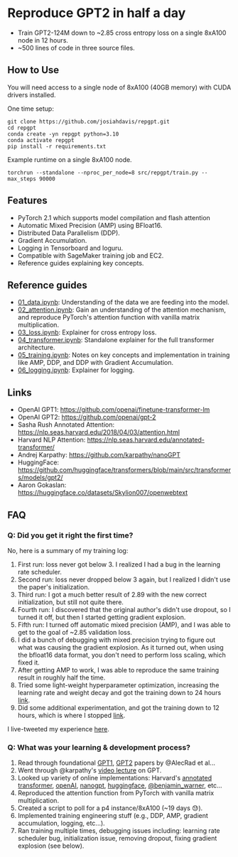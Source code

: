 # Reproduce GPT2 in half a day

* Train GPT2-124M down to ~2.85 cross entropy loss on a single 8xA100 node in 12 hours.
* ~500 lines of code in three source files.

## How to Use

You will need access to a single node of 8xA100 (40GB memory) with CUDA drivers installed.

One time setup:

```
git clone https://github.com/josiahdavis/repgpt.git
cd repgpt
conda create -yn repgpt python=3.10
conda activate repgpt
pip install -r requirements.txt
```

Example runtime on a single 8xA100 node.
```
torchrun --standalone --nproc_per_node=8 src/repgpt/train.py --max_steps 90000
```

## Features

* PyTorch 2.1 which supports model compilation and flash attention
* Automatic Mixed Precision (AMP) using BFloat16.
* Distributed Data Parallelism (DDP).
* Gradient Accumulation.
* Logging in Tensorboard and loguru.
* Compatible with SageMaker training job and EC2.
* Reference guides explaining key concepts.

## Reference guides

* [01_data.ipynb](https://github.com/josiahdavis/repgpt/blob/main/notebooks/01_data.ipynb): Understanding of the data we are feeding into the model.
* [02_attention.ipynb](https://github.com/josiahdavis/repgpt/blob/main/notebooks/02_attention.ipynb): Gain an understanding of the attention mechanism, and reproduce PyTorch's attention function with vanilla matrix multiplication.
* [03_loss.ipynb](https://github.com/josiahdavis/repgpt/blob/main/notebooks/03_loss.ipynb): Explainer for cross entropy loss.
* [04_transformer.ipynb](https://github.com/josiahdavis/repgpt/blob/main/notebooks/04_transformer.ipynb): Standalone explainer for the full transformer architecture.
* [05_training.ipynb](https://github.com/josiahdavis/repgpt/blob/main/notebooks/05_training.ipynb): Notes on key concepts and implementation in training like AMP, DDP, and DDP with Gradient Accumulation.
* [06_logging.ipynb](https://github.com/josiahdavis/repgpt/blob/main/notebooks/06_logging.ipynb): Explainer for logging.

## Links

* OpenAI GPT1: https://github.com/openai/finetune-transformer-lm
* OpenAI GPT2: https://github.com/openai/gpt-2
* Sasha Rush Annotated Attention: https://nlp.seas.harvard.edu/2018/04/03/attention.html
* Harvard NLP Attention: https://nlp.seas.harvard.edu/annotated-transformer/
* Andrej Karpathy: https://github.com/karpathy/nanoGPT
* HuggingFace: https://github.com/huggingface/transformers/blob/main/src/transformers/models/gpt2/
* Aaron Gokaslan: https://huggingface.co/datasets/Skylion007/openwebtext

## FAQ

### Q: Did you get it right the first time?

No, here is a summary of my training log:

1. First run: loss never got below 3. I realized I had a bug in the learning rate scheduler.
2. Second run: loss never dropped below 3 again, but I realized I didn't use the paper's initialization.
3. Third run: I got a much better result of 2.89 with the new correct initialization, but still not quite there.
4. Fourth run: I discovered that the original author's didn't use dropout, so I turned it off, but then I started getting gradient explosion.
5. Fifth run: I turned off automatic mixed precision (AMP), and I was able to get to the goal of ~2.85 validation loss.
6. I did a bunch of debugging with mixed precision trying to figure out what was causing the gradient explosion. As it turned out, when using the bfloat16 data format, you don't need to perform loss scaling, which fixed it.
7. After getting AMP to work, I was able to reproduce the same training result in roughly half the time.
8. Tried some light-weight hyperparameter optimization, increasing the learning rate and weight decay and got the training down to 24 hours [link](https://twitter.com/josiahjdavis/status/1722073528508223667).
9. Did some additional experimentation, and got the training down to 12 hours, which is where I stopped [link](https://twitter.com/josiahjdavis/status/1727523774503756217).

I live-tweeted my experience [here](https://twitter.com/josiahjdavis/status/1686204521255432193).

### Q: What was your learning & development process?

1. Read through foundational [GPT1](https://s3-us-west-2.amazonaws.com/openai-assets/research-covers/language-unsupervised/language_understanding_paper.pdf), [GPT2](https://d4mucfpksywv.cloudfront.net/better-language-models/language-models.pdf) papers by @AlecRad et al...
2. Went through @karpathy's [video lecture](https://www.youtube.com/watch?v=kCc8FmEb1nY&pp=ygUMa2FycGF0aHkgZ3B0) on GPT.
3. Looked up variety of online implementations: Harvard's [annotated transformer](https://nlp.seas.harvard.edu/annotated-transformer/), [openAI](https://github.com/openai/gpt-2?tab=readme-ov-file), [nanogpt](https://github.com/karpathy/nanoGPT/), [huggingface](https://github.com/huggingface/transformers/blob/main/src/transformers/models/gpt2/modeling_gpt2.py), [@benjamin_warner](https://github.com/warner-benjamin/commented-transformers), etc...
4. Reproduced the attention function from PyTorch with vanilla matrix multiplication.
5. Created a script to poll for a p4 instance/8xA100 (~19 days 😓).
6. Implemented training engineering stuff (e.g., DDP, AMP, gradient accumulation, logging, etc...).
7. Ran training multiple times, debugging issues including: learning rate scheduler bug, initialization issue, removing dropout, fixing gradient explosion (see below).